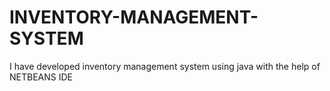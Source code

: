 # INVENTORY-MANAGEMENT-SYSTEM
I have developed inventory management system using java with the help of NETBEANS IDE
